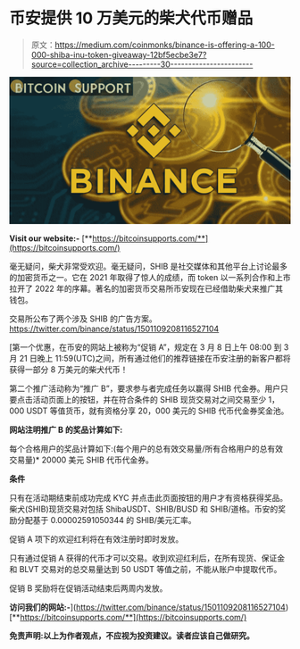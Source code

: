 # 币安提供 10 万美元的柴犬代币赠品

> 原文：<https://medium.com/coinmonks/binance-is-offering-a-100-000-shiba-inu-token-giveaway-12bf5ecbe3e7?source=collection_archive---------30----------------------->

![](img/5708f8b2c5e9ad338398c330bcd70d15.png)

**Visit our website:-** [**https://bitcoinsupports.com/**](https://bitcoinsupports.com/)

毫无疑问，柴犬非常受欢迎。毫无疑问，SHIB 是社交媒体和其他平台上讨论最多的加密货币之一。它在 2021 年取得了惊人的成绩，而 token 以一系列合作和上市拉开了 2022 年的序幕。著名的加密货币交易所币安现在已经借助柴犬来推广其钱包。

交易所公布了两个涉及 SHIB 的广告方案。https://twitter.com/binance/status/1501109208116527104

[第一个优惠，在币安的网站上被称为“促销 A”，规定在 3 月 8 日上午 08:00 到 3 月 21 日晚上 11:59(UTC)之间，所有通过他们的推荐链接在币安注册的新客户都将获得一部分 8 万美元的柴犬代币！

第二个推广活动称为“推广 B”，要求参与者完成任务以赢得 SHIB 代金券。用户只要点击活动页面上的按钮，并在符合条件的 SHIB 现货交易对之间交易至少 1，000 USDT 等值货币，就有资格分享 20，000 美元的 SHIB 代币代金券奖金池。

**网站注明推广 B 的奖品计算如下:**

每个合格用户的奖品计算如下:(每个用户的总有效交易量/所有合格用户的总有效交易量)* 20000 美元 SHIB 代币代金券。

**条件**

只有在活动期结束前成功完成 KYC 并点击此页面按钮的用户才有资格获得奖品。柴犬(SHIB)现货交易对包括 ShibaUSDT、SHIB/BUSD 和 SHIB/道格。币安的奖励分配基于 0.00002591050344 的 SHIB/美元汇率。

促销 A 项下的欢迎红利将在有效注册时即时发放。

只有通过促销 A 获得的代币才可以交易。收到欢迎红利后，在所有现货、保证金和 BLVT 交易对的总交易量达到 50 USDT 等值之前，不能从账户中提取代币。

促销 B 奖励将在促销活动结束后两周内发放。

**访问我们的网站:-**](https://twitter.com/binance/status/1501109208116527104)[**https://bitcoinsupports.com/**](https://bitcoinsupports.com/)

**免责声明:以上为作者观点，不应视为投资建议。读者应该自己做研究。**